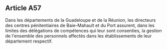 Article A57
----
Dans les départements de la Guadeloupe et de la Réunion, les directeurs des
centres pénitentiaires de Baie-Mahault et du Port assurent, dans les limites des
délégations de compétences qui leur sont consenties, la gestion de l'ensemble
des personnels affectés dans les établissements de leur département respectif.
